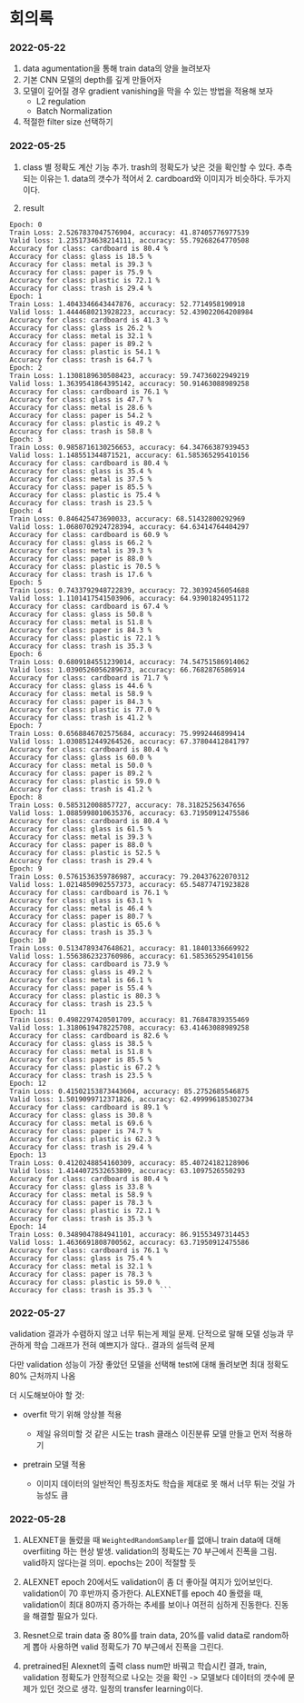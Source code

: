 # 회의록

### 2022-05-22

1. data agumentation을 통해 train data의 양을 늘려보자
2. 기본 CNN 모델의 depth를 깊게 만들어자
3. 모델이 깊어질 경우 gradient vanishing을 막을 수 있는 방법을 적용해 보자
   - L2 regulation
   - Batch Normalization
4. 적절한 filter size 선택하기

### 2022-05-25

1. class 별 정확도 계산 기능 추가. trash의 정확도가 낮은 것을 확인할 수 있다. 추측되는 이유는 1. data의 갯수가 적어서 2. cardboard와 이미지가 비슷하다. 두가지 이다.

2. result

````
Epoch: 0
Train Loss: 2.5267837047576904, accuracy: 41.87405776977539
Valid loss: 1.2351734638214111, accuracy: 55.79268264770508
Accuracy for class: cardboard is 80.4 %
Accuracy for class: glass is 18.5 %
Accuracy for class: metal is 39.3 %
Accuracy for class: paper is 75.9 %
Accuracy for class: plastic is 72.1 %
Accuracy for class: trash is 29.4 %
Epoch: 1
Train Loss: 1.4043346643447876, accuracy: 52.7714958190918
Valid loss: 1.4444680213928223, accuracy: 52.439022064208984
Accuracy for class: cardboard is 41.3 %
Accuracy for class: glass is 26.2 %
Accuracy for class: metal is 32.1 %
Accuracy for class: paper is 89.2 %
Accuracy for class: plastic is 54.1 %
Accuracy for class: trash is 64.7 %
Epoch: 2
Train Loss: 1.1308189630508423, accuracy: 59.74736022949219
Valid loss: 1.3639541864395142, accuracy: 50.91463088989258
Accuracy for class: cardboard is 76.1 %
Accuracy for class: glass is 47.7 %
Accuracy for class: metal is 28.6 %
Accuracy for class: paper is 54.2 %
Accuracy for class: plastic is 49.2 %
Accuracy for class: trash is 58.8 %
Epoch: 3
Train Loss: 0.9858716130256653, accuracy: 64.34766387939453
Valid loss: 1.148551344871521, accuracy: 61.585365295410156
Accuracy for class: cardboard is 80.4 %
Accuracy for class: glass is 35.4 %
Accuracy for class: metal is 37.5 %
Accuracy for class: paper is 85.5 %
Accuracy for class: plastic is 75.4 %
Accuracy for class: trash is 23.5 %
Epoch: 4
Train Loss: 0.846425473690033, accuracy: 68.51432800292969
Valid loss: 1.0680702924728394, accuracy: 64.63414764404297
Accuracy for class: cardboard is 60.9 %
Accuracy for class: glass is 66.2 %
Accuracy for class: metal is 39.3 %
Accuracy for class: paper is 88.0 %
Accuracy for class: plastic is 70.5 %
Accuracy for class: trash is 17.6 %
Epoch: 5
Train Loss: 0.7433792948722839, accuracy: 72.30392456054688
Valid loss: 1.1101417541503906, accuracy: 64.93901824951172
Accuracy for class: cardboard is 67.4 %
Accuracy for class: glass is 50.8 %
Accuracy for class: metal is 51.8 %
Accuracy for class: paper is 84.3 %
Accuracy for class: plastic is 72.1 %
Accuracy for class: trash is 35.3 %
Epoch: 6
Train Loss: 0.6809184551239014, accuracy: 74.54751586914062
Valid loss: 1.0390526056289673, accuracy: 66.7682876586914
Accuracy for class: cardboard is 71.7 %
Accuracy for class: glass is 44.6 %
Accuracy for class: metal is 58.9 %
Accuracy for class: paper is 84.3 %
Accuracy for class: plastic is 77.0 %
Accuracy for class: trash is 41.2 %
Epoch: 7
Train Loss: 0.6568846702575684, accuracy: 75.9992446899414
Valid loss: 1.0308512449264526, accuracy: 67.37804412841797
Accuracy for class: cardboard is 80.4 %
Accuracy for class: glass is 60.0 %
Accuracy for class: metal is 50.0 %
Accuracy for class: paper is 89.2 %
Accuracy for class: plastic is 59.0 %
Accuracy for class: trash is 41.2 %
Epoch: 8
Train Loss: 0.585312008857727, accuracy: 78.31825256347656
Valid loss: 1.0885998010635376, accuracy: 63.71950912475586
Accuracy for class: cardboard is 80.4 %
Accuracy for class: glass is 61.5 %
Accuracy for class: metal is 39.3 %
Accuracy for class: paper is 88.0 %
Accuracy for class: plastic is 52.5 %
Accuracy for class: trash is 29.4 %
Epoch: 9
Train Loss: 0.5761536359786987, accuracy: 79.20437622070312
Valid loss: 1.0214850902557373, accuracy: 65.54877471923828
Accuracy for class: cardboard is 76.1 %
Accuracy for class: glass is 63.1 %
Accuracy for class: metal is 46.4 %
Accuracy for class: paper is 80.7 %
Accuracy for class: plastic is 65.6 %
Accuracy for class: trash is 35.3 %
Epoch: 10
Train Loss: 0.5134789347648621, accuracy: 81.18401336669922
Valid loss: 1.5563862323760986, accuracy: 61.585365295410156
Accuracy for class: cardboard is 73.9 %
Accuracy for class: glass is 49.2 %
Accuracy for class: metal is 66.1 %
Accuracy for class: paper is 55.4 %
Accuracy for class: plastic is 80.3 %
Accuracy for class: trash is 23.5 %
Epoch: 11
Train Loss: 0.4982297420501709, accuracy: 81.76847839355469
Valid loss: 1.3180619478225708, accuracy: 63.41463088989258
Accuracy for class: cardboard is 82.6 %
Accuracy for class: glass is 38.5 %
Accuracy for class: metal is 51.8 %
Accuracy for class: paper is 85.5 %
Accuracy for class: plastic is 67.2 %
Accuracy for class: trash is 23.5 %
Epoch: 12
Train Loss: 0.41502153873443604, accuracy: 85.2752685546875
Valid loss: 1.5019099712371826, accuracy: 62.499996185302734
Accuracy for class: cardboard is 89.1 %
Accuracy for class: glass is 30.8 %
Accuracy for class: metal is 69.6 %
Accuracy for class: paper is 74.7 %
Accuracy for class: plastic is 62.3 %
Accuracy for class: trash is 29.4 %
Epoch: 13
Train Loss: 0.4120248854160309, accuracy: 85.40724182128906
Valid loss: 1.4144072532653809, accuracy: 63.1097526550293
Accuracy for class: cardboard is 80.4 %
Accuracy for class: glass is 33.8 %
Accuracy for class: metal is 58.9 %
Accuracy for class: paper is 78.3 %
Accuracy for class: plastic is 72.1 %
Accuracy for class: trash is 35.3 %
Epoch: 14
Train Loss: 0.3489047884941101, accuracy: 86.91553497314453
Valid loss: 1.4636691808700562, accuracy: 63.71950912475586
Accuracy for class: cardboard is 76.1 %
Accuracy for class: glass is 75.4 %
Accuracy for class: metal is 32.1 %
Accuracy for class: paper is 78.3 %
Accuracy for class: plastic is 59.0 %
Accuracy for class: trash is 35.3 %  ```
````

### 2022-05-27

validation 결과가 수렴하지 않고 너무 튀는게 제일 문제. 단적으로 말해 모델 성능과 무관하게 학습 그래프가 전혀 예쁘지가 않다.. 결과의 설득력 문제

다만 validation 성능이 가장 좋았던 모델을 선택해 test에 대해 돌려보면 최대 정확도 80% 근처까지 나옴

더 시도해보아야 할 것:

- overfit 막기 위해 앙상블 적용

  - 제일 유의미할 것 같은 시도는 trash 클래스 이진분류 모델 만들고 먼저 적용하기

- pretrain 모델 적용
  - 이미지 데이터의 일반적인 특징조차도 학습을 제대로 못 해서 너무 튀는 것일 가능성도 큼

### 2022-05-28

1. ALEXNET을 돌렸을 때
   `WeightedRandomSampler`를 없애니 train data에 대해 overfiiting 하는 현상 발생. validation의 정확도는 70 부근에서 진폭을 그림. valid하지 않다는걸 의미. epochs는 20이 적절할 듯

2. ALEXNET epoch 20에서도 validation이 좀 더 좋아질 여지가 있어보인다. validation이 70 후반까지 증가한다. ALEXNET를 epoch 40 돌렸을 때, validation이 최대 80까지 증가하는 추세를 보이나 여전히 심하게 진동한다. 진동을 해결할 필요가 있다.

3. Resnet으로 train data 중 80%를 train data, 20%를 valid data로 random하게 뽑아 사용하면 valid 정확도가 70 부근에서 진폭을 그린다.

4. pretrained된 Alexnet의 출력 class num만 바꿔고 학습시킨 결과, train, validation 정확도가 안정적으로 나오는 것을 확인 -> 모델보다 데이터의 갯수에 문제가 있던 것으로 생각. 일정의 transfer learning이다.
